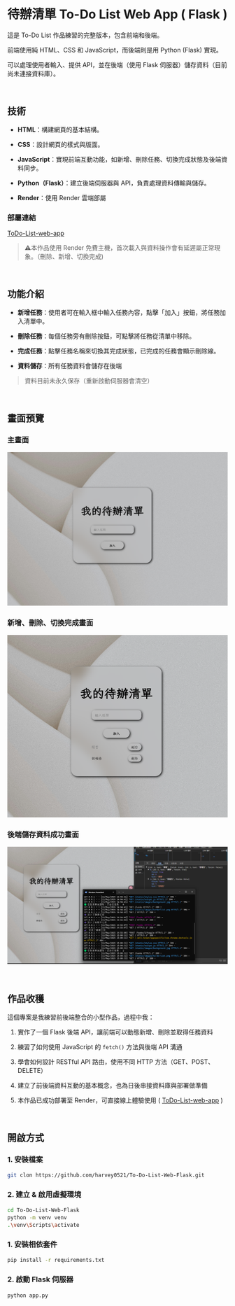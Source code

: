# **待辦清單 To-Do List Web App ( Flask )**

這是 To-Do List 作品練習的完整版本，包含前端和後端。

前端使用純 HTML、CSS 和 JavaScript，而後端則是用 Python (Flask) 實現。

可以處理使用者輸入、提供 API，並在後端（使用 Flask 伺服器）儲存資料（目前尚未連接資料庫）。

<br>

##  技術

-  **HTML**：構建網頁的基本結構。
  
-  **CSS**：設計網頁的樣式與版面。
  
-  **JavaScript**：實現前端互動功能，如新增、刪除任務、切換完成狀態及後端資料同步。
  
-  **Python（Flask）**：建立後端伺服器與 API，負責處理資料傳輸與儲存。

-  **Render**：使用 Render 雲端部屬

### 部屬連結
   [ToDo-List-web-app](https://to-do-list-web-flask.onrender.com)
   >⚠️本作品使用 Render 免費主機，首次載入與資料操作會有延遲屬正常現象。（刪除、新增、切換完成)

<br>

##  功能介紹

-  **新增任務**：使用者可在輸入框中輸入任務內容，點擊「加入」按鈕，將任務加入清單中。
  
-  **刪除任務**：每個任務旁有刪除按鈕，可點擊將任務從清單中移除。
  
-  **完成任務**：點擊任務名稱來切換其完成狀態，已完成的任務會顯示刪除線。
  
-  **資料儲存**：所有任務資料會儲存在後端
  
  > 資料目前未永久保存（重新啟動伺服器會清空）

<br>

## 畫面預覽

### 主畫面
![主畫面](./images/main.png)

### 新增、刪除、切換完成畫面
![新增、刪除、切換完成畫面](./images/add.png)

### 後端儲存資料成功畫面
![後端儲存資料成功畫面](./images/prove.png)

<br>

##  作品收穫

這個專案是我練習前後端整合的小型作品，過程中我：

1. 實作了一個 Flask 後端 API，讓前端可以動態新增、刪除並取得任務資料
  
2. 練習了如何使用 JavaScript 的 `fetch()` 方法與後端 API 溝通
  
3. 學會如何設計 RESTful API 路由，使用不同 HTTP 方法（GET、POST、DELETE）
  
4. 建立了前後端資料互動的基本概念，也為日後串接資料庫與部署做準備

5. 本作品已成功部署至 Render，可直接線上體驗使用 ( [ToDo-List-web-app](https://to-do-list-web-flask.onrender.com) )

<br>

##  開啟方式

### 1. 安裝檔案

```bash
git clon https://github.com/harvey0521/To-Do-List-Web-Flask.git
```

### 2. 建立 & 啟用虛擬環境

```bash
cd To-Do-List-Web-Flask
python -m venv venv
.\venv\Scripts\activate
```

### 1. 安裝相依套件

```bash
pip install -r requirements.txt
```

### 2. 啟動 Flask 伺服器

```bash
python app.py
```
